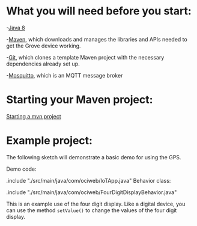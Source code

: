 # What you will need before you start:
-[Java 8](https://docs.oracle.com/javase/8/docs/technotes/guides/install/install_overview.html) 

-[Maven](https://maven.apache.org/install.html), which downloads and manages the libraries and APIs needed to get the Grove device working.

-[Git](https://git-scm.com/), which clones a template Maven project with the necessary dependencies already set up.

-[Mosquitto](https://mosquitto.org/download/), which is an MQTT message broker

# Starting your Maven project: 
[Starting a mvn project](https://github.com/oci-pronghorn/FogLighter/blob/master/README.md)

# Example project:
 
 The following sketch will demonstrate a basic demo for using the GPS.

Demo code:

.include "./src/main/java/com/ociweb/IoTApp.java"
Behavior class:

.include "./src/main/java/com/ociweb/FourDigitDisplayBehavior.java"

This is an example use of the four digit display. Like a digital device, you can use the method ```setValue()``` to change the values of the four digit display.
